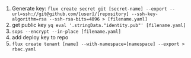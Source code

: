 1. Generate key: `flux create secret git [secret-name] --export --url=ssh://git@github.com/[user]/[repository] --ssh-key-algorithm=rsa --ssh-rsa-bits=4096 > [filename.yaml]`
2. get public key `yq eval '.stringData."identity.pub"' [filename.yaml]`
3. `sops --encrypt --in-place [filename.yaml]`
4. add deploy key to repo
5. `flux create tenant [name] --with-namespace=[namespace] --export > rbac.yaml`